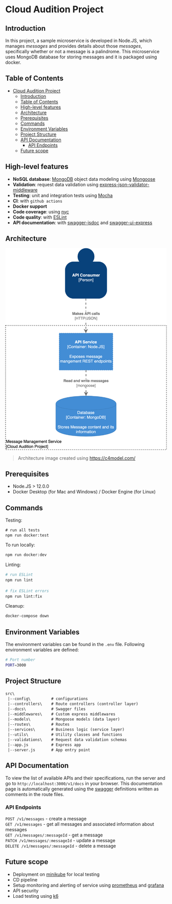 # Cloud Audition Project

## Introduction
In this project, a sample microservice is developed in Node.JS, which manages *messages* and provides details about those *messages*, specifically whether or not a message is a palindrome. This microservice uses MongoDB database for storing messages and it is packaged using docker. 

## Table of Contents

- [Cloud Audition Project](#cloud-audition-project)
  - [Introduction](#introduction)
  - [Table of Contents](#table-of-contents)
  - [High-level features](#high-level-features)
  - [Architecture](#architecture)
  - [Prerequisites](#prerequisites)
  - [Commands](#commands)
  - [Environment Variables](#environment-variables)
  - [Project Structure](#project-structure)
  - [API Documentation](#api-documentation)
    - [API Endpoints](#api-endpoints)
  - [Future scope](#future-scope)

## High-level features

- **NoSQL database**: [MongoDB](https://www.mongodb.com) object data modeling using [Mongoose](https://mongoosejs.com)
- **Validation**: request data validation using [express-json-validator-middleware](https://github.com/simonplend/express-json-validator-middleware)
- **Testing**: unit and integration tests using [Mocha](https://mochajs.org)
- **CI**: with `github actions`
- **Docker support**
- **Code coverage**: using [nyc](https://github.com/istanbuljs/nyc)
- **Code quality**: with [ESLint](https://eslint.org)
- **API documentation**: with [swagger-jsdoc](https://github.com/Surnet/swagger-jsdoc) and [swagger-ui-express](https://github.com/scottie1984/swagger-ui-express)

## Architecture
![](src/docs/cloud-audition-arch.png)

> Architecture image created using https://c4model.com/

## Prerequisites

- Node.JS > 12.0.0
- Docker Desktop (for Mac and Windows) / Docker Engine (for Linux)
  
## Commands

Testing:

```shell
# run all tests
npm run docker:test
```

To run locally:

```bash
npm run docker:dev
```

Linting:

```bash
# run ESLint
npm run lint

# fix ESLint errors
npm run lint:fix
```

Cleanup:

```bash
docker-compose down
```

## Environment Variables

The environment variables can be found in the `.env` file. Following environment variables are defined:

```bash
# Port number
PORT=3000
```

## Project Structure

```
src\
 |--config\         # configurations
 |--controllers\    # Route controllers (controller layer)
 |--docs\           # Swagger files
 |--middlewares\    # Custom express middlewares
 |--models\         # Mongoose models (data layer)
 |--routes\         # Routes
 |--services\       # Business logic (service layer)
 |--utils\          # Utility classes and functions
 |--validations\    # Request data validation schemas
 |--app.js          # Express app
 |--server.js       # App entry point
```

## API Documentation

To view the list of available APIs and their specifications, run the server and go to `http://localhost:3000/v1/docs` in your browser. This documentation page is automatically generated using the [swagger](https://swagger.io/) definitions written as comments in the route files.

### API Endpoints

`POST /v1/messages` - create a message\
`GET /v1/messages` - get all messages and associated information about messages\
`GET /v1/messages/:messageId` - get a message\
`PATCH /v1/messages/:messageId` - update a message\
`DELETE /v1/messages/:messageId` - delete a message

## Future scope

- Deployment on [minikube](https://minikube.sigs.k8s.io/docs/start/) for local testing
- CD pipeline
- Setup monitoring and alerting of service using [prometheus](https://prometheus.io/) and [grafana](https://grafana.com/)
- API security
- Load testing using [k6](https://k6.io/)
